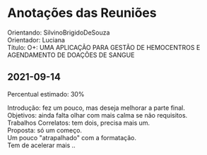 # Anotações das Reuniões

Orientando: SilvinoBrigidoDeSouza  
Orientador: Luciana  
Título: O+: UMA APLICAÇÃO PARA GESTÃO DE HEMOCENTROS E AGENDAMENTO DE DOAÇÕES DE SANGUE  

## 2021-09-14

Percentual estimado: 30%

Introdução: fez um pouco, mas deseja melhorar a parte final.  
Objetivos: ainda falta olhar com mais calma se não requisitos.  
Trabalhos Correlatos: tem dois, precisa mais um.  
Proposta: só um começo.  
Um pouco "atrapalhado" com a formatação.  
Tem de acelerar mais ..  
